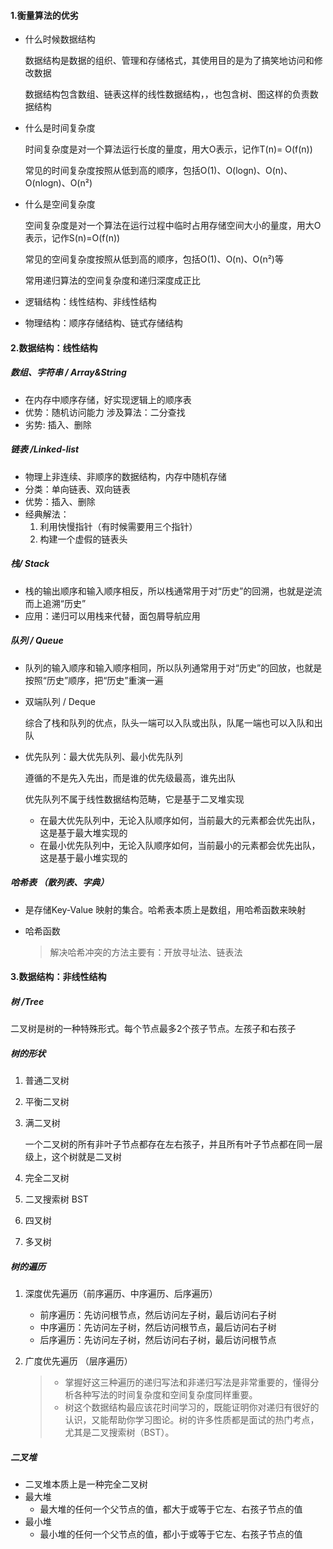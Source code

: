 #### 1.衡量算法的优劣

- 什么时候数据结构

  数据结构是数据的组织、管理和存储格式，其使用目的是为了搞笑地访问和修改数据

  数据结构包含数组、链表这样的线性数据结构，，也包含树、图这样的负责数据结构

- 什么是时间复杂度

  时间复杂度是对一个算法运行长度的量度，用大O表示，记作T(n)= O(f(n))

  常见的时间复杂度按照从低到高的顺序，包括O(1)、O(logn)、O(n)、O(nlogn)、O(n²)

- 什么是空间复杂度

  空间复杂度是对一个算法在运行过程中临时占用存储空间大小的量度，用大O表示，记作S(n)=O(f(n))

  常见的空间复杂度按照从低到高的顺序，包括O(1)、O(n)、O(n²)等

  常用递归算法的空间复杂度和递归深度成正比

- 逻辑结构：线性结构、非线性结构

- 物理结构：顺序存储结构、链式存储结构

#### 2.数据结构：线性结构

##### 数组、字符串 / Array&String

- 在内存中顺序存储，好实现逻辑上的顺序表
- 优势：随机访问能力 涉及算法：二分查找 
- 劣势: 插入、删除

##### 链表 /Linked-list

- 物理上非连续、非顺序的数据结构，内存中随机存储
- 分类：单向链表、双向链表
- 优势：插入、删除
- 经典解法：
  1. 利用快慢指针（有时候需要用三个指针）
  2. 构建一个虚假的链表头

##### 栈/ Stack

- 栈的输出顺序和输入顺序相反，所以栈通常用于对“历史”的回溯，也就是逆流而上追溯“历史”
- 应用：递归可以用栈来代替，面包屑导航应用

##### 队列 / Queue

- 队列的输入顺序和输入顺序相同，所以队列通常用于对“历史”的回放，也就是按照“历史”顺序，把“历史”重演一遍

- 双端队列 / Deque

  综合了栈和队列的优点，队头一端可以入队或出队，队尾一端也可以入队和出队

- 优先队列：最大优先队列、最小优先队列

  遵循的不是先入先出，而是谁的优先级最高，谁先出队

  优先队列不属于线性数据结构范畴，它是基于二叉堆实现

  - 在最大优先队列中，无论入队顺序如何，当前最大的元素都会优先出队，这是基于最大堆实现的
  - 在最小优先队列中，无论入队顺序如何，当前最小的元素都会优先出队，这是基于最小堆实现的

##### 哈希表 （散列表、字典）

- 是存储Key-Value 映射的集合。哈希表本质上是数组，用哈希函数来映射

- 哈希函数

  > 解决哈希冲突的方法主要有：开放寻址法、链表法

#### 3.数据结构：非线性结构

##### 树 /Tree

二叉树是树的一种特殊形式。每个节点最多2个孩子节点。左孩子和右孩子

##### 树的形状

1. 普通二叉树

2. 平衡二叉树

3. 满二叉树

   一个二叉树的所有非叶子节点都存在左右孩子，并且所有叶子节点都在同一层级上，这个树就是二叉树

4. 完全二叉树

5. 二叉搜索树 BST 

6. 四叉树

7. 多叉树

##### 树的遍历

1. 深度优先遍历（前序遍历、中序遍历、后序遍历）

   - 前序遍历：先访问根节点，然后访问左子树，最后访问右子树
   - 中序遍历：先访问左子树，然后访问根节点，最后访问右子树
   - 后序遍历：先访问左子树，然后访问右子树，最后访问根节点

2. 广度优先遍历 （层序遍历）

   > - 掌握好这三种遍历的递归写法和非递归写法是非常重要的，懂得分析各种写法的时间复杂度和空间复杂度同样重要。
   > - 树这个数据结构最应该花时间学习的，既能证明你对递归有很好的认识，又能帮助你学习图论。树的许多性质都是面试的热门考点，尤其是二叉搜索树（BST）。

##### 二叉堆

- 二叉堆本质上是一种完全二叉树
- 最大堆
  - 最大堆的任何一个父节点的值，都大于或等于它左、右孩子节点的值
- 最小堆
  - 最小堆的任何一个父节点的值，都小于或等于它左、右孩子节点的值





